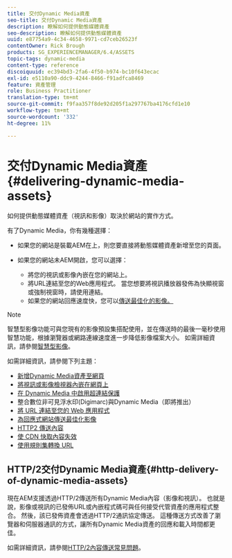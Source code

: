 ```yaml
---
title: 交付Dynamic Media資產
seo-title: 交付Dynamic Media資產
description: 瞭解如何提供動態媒體資產
seo-description: 瞭解如何提供動態媒體資產
uuid: e87754a9-4c34-4658-9971-cd7ceb26523f
contentOwner: Rick Brough
products: SG_EXPERIENCEMANAGER/6.4/ASSETS
topic-tags: dynamic-media
content-type: reference
discoiquuid: ec394bd3-2fa6-4f50-b974-bc10f643ecac
exl-id: e5110a90-ddc9-4244-8466-f91adfca8469
feature: 資產管理
role: Business Practitioner
translation-type: tm+mt
source-git-commit: f9faa357f8de92d205f1a297767ba4176cfd1e10
workflow-type: tm+mt
source-wordcount: '332'
ht-degree: 11%

---
```


# 交付Dynamic Media資產{#delivering-dynamic-media-assets}

如何提供動態媒體資產（視訊和影像）取決於網站的實作方式。

有了Dynamic Media，你有幾種選擇：

* 如果您的網站是裝載AEM在上，則您要直接將動態媒體資產新增至您的頁面。
* 如果您的網站未AEM開啟，您可以選擇：

   * 將您的視訊或影像內嵌在您的網站上。
   * 將URL連結至您的Web應用程式。 當您想要將視訊播放器發佈為快顯視窗或強制視窗時，請使用連結。
   * 如果您的網站回應速度快，您可以[傳送最佳化的影像。](responsive-site.md)

>[!NOTE]
>
>智慧型影像功能可與您現有的影像預設集搭配使用，並在傳送時的最後一毫秒使用智慧功能，根據瀏覽器或網路連線速度進一步降低影像檔案大小。 如需詳細資訊，請參閱[智慧型影像](imaging-faq.md)。

如需詳細資訊，請參閱下列主題：

* [新增Dynamic Media資產至網頁](adding-dynamic-media-assets-to-pages.md)
* [將視訊或影像檢視器內嵌在網頁上](embed-code.md)
* [在 Dynamic Media 中啟用超連結保護](https://helpx.adobe.com/tw/experience-manager/6-4/assets/using/hotlink-protection.html)
* 整合數位非可見浮水印(Digimarc)與Dynamic Media（即將推出）
* [將 URL 連結至您的 Web 應用程式](linking-urls-to-yourwebapplication.md)
* [為回應式網站傳送最佳化影像](responsive-site.md)
* [HTTP2 傳送內容](http2.md)
* [使 CDN 快取內容失效](invalidate-cdn-cached-content.md)
* [使用規則集轉換 URL](using-rulesets-to-transform-urls.md)

## HTTP/2交付Dynamic Media資產{#http-delivery-of-dynamic-media-assets}

現在AEM支援透過HTTP/2傳送所有Dynamic Media內容（影像和視訊）。 也就是說，影像或視訊的已發佈URL或內嵌程式碼可與任何接受代管資產的應用程式整合。 然後，該已發佈資產會透過HTTP/2通訊協定傳送。 這種傳送方式改善了瀏覽器和伺服器通訊的方式，讓所有Dynamic Media資產的回應和載入時間都更佳。

如需詳細資訊，請參閱[HTTP/2內容傳送常見問題](/help/sites-administering/scene7-http2faq.md)。
